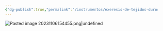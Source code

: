 ```yaml
---
{"dg-publish":true,"permalink":"/instrumentos/exeresis-de-tejidos-duros/forceps-para-la-exodoncia-de-restos-radicales-bayoneta/"}
---
```


![Pasted image 20231106154455.png|undefined](/img/user/Cirugia%20Bucal%20I/Medias/Pasted%20image%2020231106154455.png)